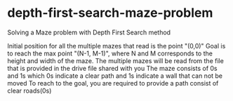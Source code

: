 # depth-first-search-maze-problem
Solving a Maze problem with Depth First Search method

Initial position for all the multiple mazes that read is the point "(0,0)"
Goal is to reach the max point "(N-1, M-1)", where N and M corresponds to the height and width of the maze.
The multiple mazes will be read from the file that is provided in the drive file shared with you
The maze consists of 0s and 1s which 0s indicate a clear path and 1s indicate a wall that can not be moved
To reach to the goal, you are required to provide a path consist of clear roads(0s)
